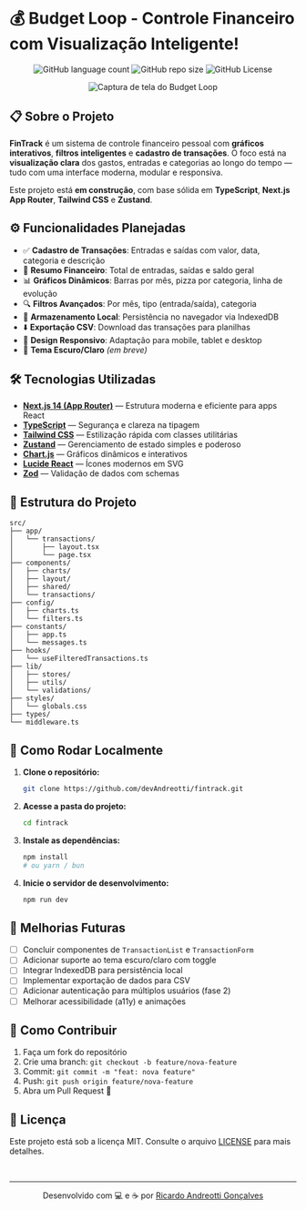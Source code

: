 # 💰 Budget Loop - Controle Financeiro com Visualização Inteligente!
<p align="center">
  <img alt="GitHub language count" src="https://img.shields.io/github/languages/count/devAndreotti/budget-loop?color=FFF&labelColor=f3c07b&style=flat-square">
  <img alt="GitHub repo size" src="https://img.shields.io/github/repo-size/devAndreotti/budget-loop?color=FFF&labelColor=f3c07b&style=flat-square">
  <img alt="GitHub License" src="https://img.shields.io/github/license/devAndreotti/budget-loop?color=FFF&labelColor=f3c07b&style=flat-square">
</p>

<p align="center">
  <img src="" alt="Captura de tela do Budget Loop">
</p>

## 📋 Sobre o Projeto
**FinTrack** é um sistema de controle financeiro pessoal com **gráficos interativos**, **filtros inteligentes** e **cadastro de transações**.
O foco está na **visualização clara** dos gastos, entradas e categorias ao longo do tempo — tudo com uma interface moderna, modular e responsiva.

Este projeto está **em construção**, com base sólida em **TypeScript**, **Next.js App Router**, **Tailwind CSS** e **Zustand**.

## ⚙️ Funcionalidades Planejadas
* ✅ **Cadastro de Transações**: Entradas e saídas com valor, data, categoria e descrição
* 🧮 **Resumo Financeiro**: Total de entradas, saídas e saldo geral
* 📊 **Gráficos Dinâmicos**: Barras por mês, pizza por categoria, linha de evolução
* 🔍 **Filtros Avançados**: Por mês, tipo (entrada/saída), categoria
* 🧠 **Armazenamento Local**: Persistência no navegador via IndexedDB
* ⬇️ **Exportação CSV**: Download das transações para planilhas
* 📱 **Design Responsivo**: Adaptação para mobile, tablet e desktop
* 🌙 **Tema Escuro/Claro** *(em breve)*

## 🛠 Tecnologias Utilizadas
* **[Next.js 14 (App Router)](https://nextjs.org/docs/app)** — Estrutura moderna e eficiente para apps React
* **[TypeScript](https://www.typescriptlang.org/)** — Segurança e clareza na tipagem
* **[Tailwind CSS](https://tailwindcss.com/)** — Estilização rápida com classes utilitárias
* **[Zustand](https://github.com/pmndrs/zustand)** — Gerenciamento de estado simples e poderoso
* **[Chart.js](https://www.chartjs.org/)** — Gráficos dinâmicos e interativos
* **[Lucide React](https://lucide.dev/guide/packages/lucide-react)** — Ícones modernos em SVG
* **[Zod](https://zod.dev/)** — Validação de dados com schemas

## 📂 Estrutura do Projeto
```
src/
├── app/
│   └── transactions/
│       ├── layout.tsx
│       └── page.tsx
├── components/
│   ├── charts/
│   ├── layout/
│   ├── shared/
│   └── transactions/
├── config/
│   ├── charts.ts
│   └── filters.ts
├── constants/
│   ├── app.ts
│   └── messages.ts
├── hooks/
│   └── useFilteredTransactions.ts
├── lib/
│   ├── stores/
│   ├── utils/
│   └── validations/
├── styles/
│   └── globals.css
├── types/
└── middleware.ts
```

## 🚀 Como Rodar Localmente
1. **Clone o repositório:**

   ```bash
   git clone https://github.com/devAndreotti/fintrack.git
   ```

2. **Acesse a pasta do projeto:**

   ```bash
   cd fintrack
   ```

3. **Instale as dependências:**

   ```bash
   npm install
   # ou yarn / bun
   ```

4. **Inicie o servidor de desenvolvimento:**

   ```bash
   npm run dev
   ```

## 🔮 Melhorias Futuras
* [ ] Concluir componentes de `TransactionList` e `TransactionForm`
* [ ] Adicionar suporte ao tema escuro/claro com toggle
* [ ] Integrar IndexedDB para persistência local
* [ ] Implementar exportação de dados para CSV
* [ ] Adicionar autenticação para múltiplos usuários (fase 2)
* [ ] Melhorar acessibilidade (a11y) e animações

## 💪 Como Contribuir
1. Faça um fork do repositório
2. Crie uma branch: `git checkout -b feature/nova-feature`
3. Commit: `git commit -m "feat: nova feature"`
4. Push: `git push origin feature/nova-feature`
5. Abra um Pull Request 🎉

## 📝 Licença
Este projeto está sob a licença MIT.
Consulte o arquivo [LICENSE](./LICENSE) para mais detalhes.

<br>

---

<p align="center">
  Desenvolvido com 💻 e ☕ por <a href="https://github.com/devAndreotti">Ricardo Andreotti Gonçalves</a>
</p>